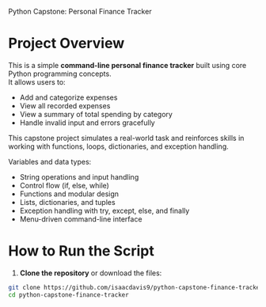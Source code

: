 Python Capstone: Personal Finance Tracker

# Project Overview

This is a simple **command-line personal finance tracker** built using core Python programming concepts.  
It allows users to:

- Add and categorize expenses
- View all recorded expenses
- View a summary of total spending by category
- Handle invalid input and errors gracefully

This capstone project simulates a real-world task and reinforces skills in working with functions, loops, dictionaries, and exception handling.

Variables and data types:
- String operations and input handling
- Control flow (if, else, while)
- Functions and modular design
- Lists, dictionaries, and tuples
- Exception handling with try, except, else, and finally
- Menu-driven command-line interface

# How to Run the Script

1. **Clone the repository** or download the files:

```bash
git clone https://github.com/isaacdavis9/python-capstone-finance-tracker.git
cd python-capstone-finance-tracker

